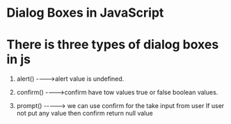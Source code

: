 # Dialog Boxes in JavaScript

# There is three types of dialog boxes in js

1. alert() ---->alert value is undefined.

2. confirm() ---->confirm have tow values true or false boolean values.  

3. prompt() -----> we can use confirm for the take input from user  If user not put any value then confirm return null value